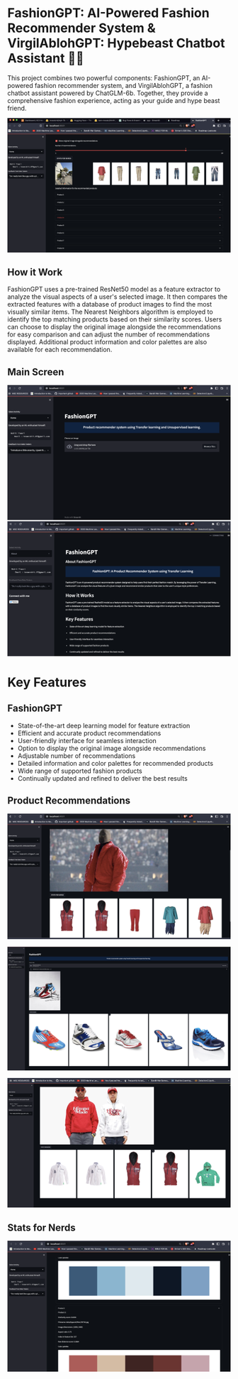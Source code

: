 # FashionGPT: AI-Powered Fashion Recommender System & VirgilAblohGPT: Hypebeast Chatbot Assistant 🥷🏻

This project combines two powerful components: FashionGPT, an AI-powered fashion recommender system, and VirgilAblohGPT, a fashion chatbot assistant powered by ChatGLM-6b. Together, they provide a comprehensive fashion experience, acting as your guide and hype beast friend.



![Main Screen](images/new_iamge2.png) 

## How it Work

FashionGPT uses a pre-trained ResNet50 model as a feature extractor to analyze the visual aspects of a user's selected image. It then compares the extracted features with a database of product images to find the most visually similar items. The Nearest Neighbors algorithm is employed to identify the top matching products based on their similarity scores. Users can choose to display the original image alongside the recommendations for easy comparison and can adjust the number of recommendations displayed. Additional product information and color palettes are also available for each recommendation.

## Main Screen
![Main Screen](images/img2.png) 
![About](images/image1.png)

# Key Features

## FashionGPT
- State-of-the-art deep learning model for feature extraction
- Efficient and accurate product recommendations
- User-friendly interface for seamless interaction
- Option to display the original image alongside recommendations
- Adjustable number of recommendations
- Detailed information and color palettes for recommended products
- Wide range of supported fashion products
- Continually updated and refined to deliver the best results


## Product Recommendations
![Product Recommendations](images/img4.png)

![Product Recommendations](images/img5.png)

![Product Recommendations](images/img7.png)


## Stats for Nerds
![Stats for Nerds](images/new_image.png)

